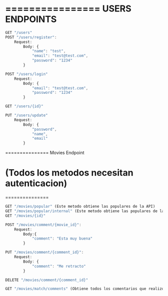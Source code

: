 ================
USERS ENDPOINTS
================

```javascript
GET "/users"
POST "/users/register":
    Request:
        Body: {
            "name": "test",
            "email": "test@test.com",
            "password": "1234"
        }

POST "/users/login"
    Request:
        Body: {
            "email": "test@test.com",
            "password": "1234"
        }

GET "/users/{id}"

PUT "/users/update"
    Request:
        Body: {
            "password",
            "name",
            "email"
        }
```

===============
Movies Endpoint

# (Todos los metodos necesitan autenticacion)

===============

```javascript
GET "/movies/popular" (Este metodo obtiene las populares de la API)
GET "/movies/popular/internal" (Este metodo obtiene las populares de la DB)
GET "/movies/{id}"

POST "/movies/comment/{movie_id}":
    Request:
        Body:{
            "comment": "Esta muy buena"
        }

PUT "/movies/comment/{comment_id}":
    Request:
        Body: {
            "comment": "Me retracto"
        }

DELETE "/movies/comment/{comment_id}"

GET "/movies/match/comments" (Obtiene todos los comentarios que realizo el usuario registrado)
```
